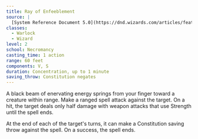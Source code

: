 ```yaml
---
title: Ray of Enfeeblement
source: |
  [System Reference Document 5.0](https://dnd.wizards.com/articles/features/systems-reference-document-srd)
classes:
  - Warlock
  - Wizard
level: 2
school: Necromancy
casting_time: 1 action
range: 60 feet
components: V, S
duration: Concentration, up to 1 minute
saving_throw: Constitution negates
---
```


A black beam of enervating energy springs from your finger toward a creature within range. Make a ranged spell attack against the target. On a hit, the target deals only half damage with weapon attacks that use Strength until the spell ends.

At the end of each of the target's turns, it can make a Constitution saving throw against the spell. On a success, the spell ends.
